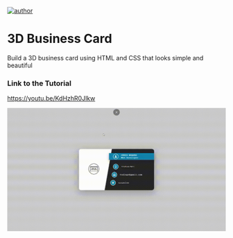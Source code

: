 [![author](https://img.shields.io/badge/Author-MubeenPatel-green.svg)](https://twitter.com/Patelmubeen99)
# 3D Business Card
Build a 3D business card using HTML and CSS that looks simple and beautiful

### Link to the Tutorial
<https://youtu.be/KdHzhR0Jlkw>

![](Example/Demo.gif)
